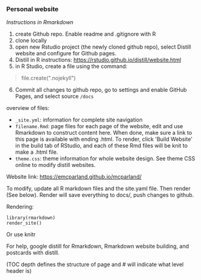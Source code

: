 ### Personal website
_Instructions in Rmarkdown_

1. create Github repo. Enable readme and .gitignore with R
2. clone locally
3. open new Rstudio project (the newly cloned github repo), select Distill website and configure for Github pages.
4. Distill in R instructions: https://rstudio.github.io/distill/website.html
5. in R Studio, create a file using the command:
> file.create(".nojekyll")
6. Commit all changes to github repo, go to settings and enable GitHub Pages, and select source ```/docs```

overview of files:
* ```_site.yml```: information for complete site navigation
* ```filename.Rmd```: page files for each page of the website, edit and use Rmarkdown to construct content here. When done, make sure a link to this page is available with ending .html. To render, click 'Build Website' in the build tab of RStudio, and each of these Rmd files will be knit to make a .html file.
* ```theme.css```: theme information for whole website design. See theme CSS online to modify distill websites. 


Website link: https://emcparland.github.io/mcparland/


To modify, update all R markdown files and the site.yaml file. Then render (See below). Render will save everything to docs/, push changes to github.

Rendering:
```
library(rmarkdown)
render_site()
```


Or use knitr

For help, google distill for Rmarkdown, Rmarkdown website building, and postcards with distill. 

(TOC depth defines the structure of page and # will indicate what level header is)